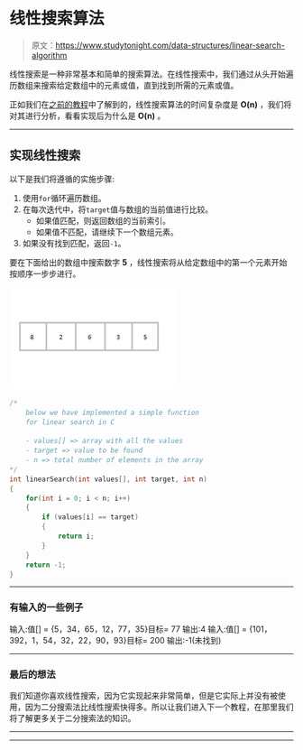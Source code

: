 # 线性搜索算法

> 原文：<https://www.studytonight.com/data-structures/linear-search-algorithm>

线性搜索是一种非常基本和简单的搜索算法。在线性搜索中，我们通过从头开始遍历数组来搜索给定数组中的元素或值，直到找到所需的元素或值。

正如我们在[之前的教程](search-algorithms)中了解到的，线性搜索算法的时间复杂度是 **O(n)** ，我们将对其进行分析，看看实现后为什么是 **O(n)** 。

* * *

## 实现线性搜索

以下是我们将遵循的实施步骤:

1.  使用`for`循环遍历数组。
2.  在每次迭代中，将`target`值与数组的当前值进行比较。
    *   如果值匹配，则返回数组的当前索引。
    *   如果值不匹配，请继续下一个数组元素。
3.  如果没有找到匹配，返回`-1`。

要在下面给出的数组中搜索数字 **5** ，线性搜索将从给定数组中的第一个元素开始按顺序一步步进行。

![Linear search implementation array example](img/09a721fb4e09ed02ae2556491b638c5d.png)

```cpp
/* 
    below we have implemented a simple function 
    for linear search in C

    - values[] => array with all the values
    - target => value to be found
    - n => total number of elements in the array
*/
int linearSearch(int values[], int target, int n)
{
    for(int i = 0; i < n; i++)
    {
        if (values[i] == target) 
        {       
            return i; 
        }
    }
    return -1;
}
```

* * *

### 有输入的一些例子

输入:值[] = {5，34，65，12，77，35}目标= 77 输出:4 输入:值[] = {101，392，1，54，32，22，90，93}目标= 200 输出:-1(未找到)

* * *

### 最后的想法

我们知道你喜欢线性搜索，因为它实现起来非常简单，但是它实际上并没有被使用，因为二分搜索法比线性搜索快得多。所以让我们进入下一个教程，在那里我们将了解更多关于二分搜索法的知识。

* * *

* * *